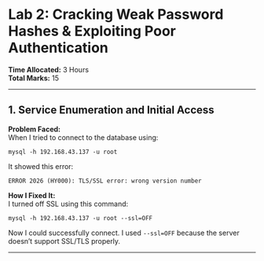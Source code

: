 # Lab 2: Cracking Weak Password Hashes & Exploiting Poor Authentication

**Time Allocated:** 3 Hours  
**Total Marks:** 15  

---

## 1. Service Enumeration and Initial Access

**Problem Faced:**  
When I tried to connect to the database using:

```
mysql -h 192.168.43.137 -u root
```

It showed this error:

```
ERROR 2026 (HY000): TLS/SSL error: wrong version number
```

**How I Fixed It:**  
I turned off SSL using this command:

```
mysql -h 192.168.43.137 -u root --ssl=OFF
```

Now I could successfully connect. I used `--ssl=OFF` because the server doesn’t support SSL/TLS properly.

* * *